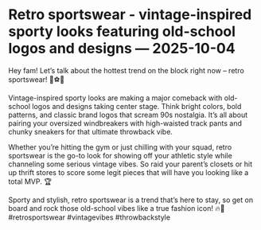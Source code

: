 # Retro sportswear - vintage-inspired sporty looks featuring old-school logos and designs — 2025-10-04

Hey fam! Let’s talk about the hottest trend on the block right now – retro sportswear! 🏀⚽️🏈

Vintage-inspired sporty looks are making a major comeback with old-school logos and designs taking center stage. Think bright colors, bold patterns, and classic brand logos that scream 90s nostalgia. It’s all about pairing your oversized windbreakers with high-waisted track pants and chunky sneakers for that ultimate throwback vibe.

Whether you’re hitting the gym or just chilling with your squad, retro sportswear is the go-to look for showing off your athletic style while channeling some serious vintage vibes. So raid your parent’s closets or hit up thrift stores to score some legit pieces that will have you looking like a total MVP. 🏆

Sporty and stylish, retro sportswear is a trend that’s here to stay, so get on board and rock those old-school vibes like a true fashion icon! 🔥💫 #retrosportswear #vintagevibes #throwbackstyle